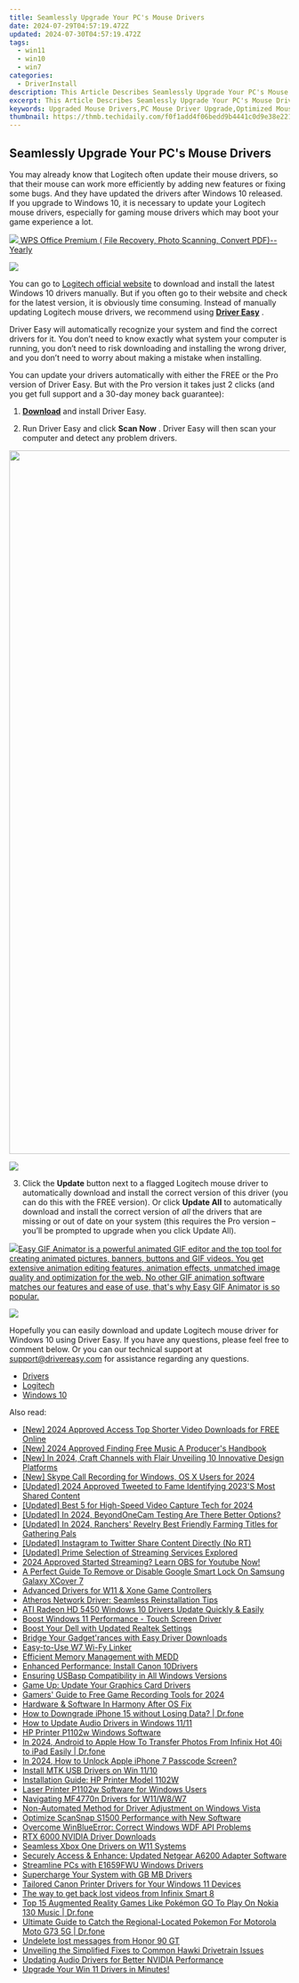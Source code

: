 ```yaml
---
title: Seamlessly Upgrade Your PC's Mouse Drivers
date: 2024-07-29T04:57:19.472Z
updated: 2024-07-30T04:57:19.472Z
tags:
  - win11
  - win10
  - win7
categories:
  - DriverInstall
description: This Article Describes Seamlessly Upgrade Your PC's Mouse Drivers
excerpt: This Article Describes Seamlessly Upgrade Your PC's Mouse Drivers
keywords: Upgraded Mouse Drivers,PC Mouse Driver Upgrade,Optimized Mouse Drivers,Compatible PC Mouse Upgrades,Easy-to-Install Mouse Driver Upgrade,High-Performance Computer Mouse Drivers,Seamless Upgrade for Computer Mice
thumbnail: https://thmb.techidaily.com/f0f1add4f06bedd9b4441c0d9e38e221d87204ef26ea2cde0e10ae3ca9b9c9f6.jpg
---
```


## Seamlessly Upgrade Your PC's Mouse Drivers

You may already know that Logitech often update their mouse drivers, so that their mouse can work more efficiently by adding new features or fixing some bugs. And they have updated the drivers after Windows 10 released. If you upgrade to Windows 10, it is necessary to update your Logitech mouse drivers, especially for gaming mouse drivers which may boot your game experience a lot.
  
<!-- affiliate ads begin -->
<a href="https://secure.2checkout.com/order/checkout.php?PRODS=38729081&QTY=1&AFFILIATE=108875&CART=1"><img src="https://website-prod.cache.wpscdn.com/img/wps-spreadsheet-free-excel-editor-online-offline-1x.93e269d.png" border="0">
WPS Office Premium ( File Recovery, Photo Scanning, Convert PDF)--Yearly</a>
<!-- affiliate ads end -->
![](https://images.drivereasy.com/wp-content/uploads/2016/04/img_5720734d477b1.png)

You can go to [Logitech official website](http://support.logitech.com/en%5Fus/downloads) to download and install the latest Windows 10 drivers manually. But if you often go to their website and check for the latest version, it is obviously time consuming. Instead of manually updating Logitech mouse drivers, we recommend using **[Driver Easy](https://tools.techidaily.com/drivereasy/download/)** .

 Driver Easy will automatically recognize your system and find the correct drivers for it. You don’t need to know exactly what system your computer is running, you don’t need to risk downloading and installing the wrong driver, and you don’t need to worry about making a mistake when installing.

 You can update your drivers automatically with either the FREE or the Pro version of Driver Easy. But with the Pro version it takes just 2 clicks (and you get full support and a 30-day money back guarantee):

 1) **[Download](https://tools.techidaily.com/drivereasy/download/)**   and install Driver Easy.

 2) Run Driver Easy and click **Scan Now** . Driver Easy will then scan your computer and detect any problem drivers.

<!-- affiliate ads begin -->
<a href="https://twopages.pxf.io/c/5597632/1873313/18544" target="_top" id="1873313"><img src="//a.impactradius-go.com/display-ad/18544-1873313" border="0" alt="" width="1080" height="1263"/></a><img height="0" width="0" src="https://imp.pxf.io/i/5597632/1873313/18544" style="position:absolute;visibility:hidden;" border="0" />
<!-- affiliate ads end -->
![](https://images.drivereasy.com/wp-content/uploads/2018/05/img_5ae96c30bad73.png)

 3) Click the **Update** button next to a flagged Logitech mouse driver to automatically download and install the correct version of this driver (you can do this with the FREE version). Or click **Update All**  to automatically download and install the correct version of _all_   the drivers that are missing or out of date on your system (this requires the Pro version – you’ll be prompted to upgrade when you click Update All).

<!-- affiliate ads begin -->
<a href="https://secure.2checkout.com/order/checkout.php?PRODS=174416&QTY=1&AFFILIATE=108875&CART=1"><img src="https://www.easygifanimator.net/images/gif-animator.png" border="0">Easy GIF Animator is a powerful animated GIF editor and the top tool for creating animated pictures, banners, buttons and GIF videos. You get extensive animation editing features, animation effects, unmatched image quality and optimization for the web. No other GIF animation software matches our features and ease of use, that's why Easy GIF Animator is so popular.</a>
<!-- affiliate ads end -->
![](https://images.drivereasy.com/wp-content/uploads/2018/05/img_5ae96c4b3d3f5.jpg)

 Hopefully you can easily download and update Logitech mouse driver for Windows 10 using Driver Easy. If you have any questions, please feel free to comment below. Or you can our technical support at [support@drivereasy.com](https://tools.techidaily.com/drivereasy/download/) for assistance regarding any questions.

* [Drivers](https://tools.techidaily.com/drivereasy/download/)
* [Logitech](https://store.drivereasy.com/order/cart.php?PRODS=4731822&QTY=1&AFFILIATE=108875)
* [Windows 10](https://tools.techidaily.com/drivereasy/download/)

<ins class="adsbygoogle"
     style="display:block"
     data-ad-format="autorelaxed"
     data-ad-client="ca-pub-7571918770474297"
     data-ad-slot="1223367746"></ins>



<ins class="adsbygoogle"
     style="display:block"
     data-ad-client="ca-pub-7571918770474297"
     data-ad-slot="8358498916"
     data-ad-format="auto"
     data-full-width-responsive="true"></ins>





<span class="atpl-alsoreadstyle">Also read:</span>
<div><ul>
<li><a href="https://facebook-record-videos.techidaily.com/new-2024-approved-access-top-shorter-video-downloads-for-free-online/"><u>[New] 2024 Approved  Access Top Shorter Video Downloads for FREE Online</u></a></li>
<li><a href="https://youtube-docs.techidaily.com/024-approved-finding-free-music-a-producers-handbook/"><u>[New] 2024 Approved  Finding Free Music  A Producer's Handbook</u></a></li>
<li><a href="https://eaxpv-info.techidaily.com/new-in-2024-craft-channels-with-flair-unveiling-10-innovative-design-platforms/"><u>[New] In 2024, Craft Channels with Flair  Unveiling 10 Innovative Design Platforms</u></a></li>
<li><a href="https://screen-video-capture.techidaily.com/new-skype-call-recording-for-windows-os-x-users-for-2024/"><u>[New] Skype Call Recording for Windows, OS X Users for 2024</u></a></li>
<li><a href="https://twitter-videos.techidaily.com/updated-2024-approved-tweeted-to-fame-identifying-2023s-most-shared-content/"><u>[Updated] 2024 Approved  Tweeted to Fame  Identifying 2023'S Most Shared Content</u></a></li>
<li><a href="https://visual-screen-recording.techidaily.com/updated-best-5-for-high-speed-video-capture-tech-for-2024/"><u>[Updated] Best 5 for High-Speed Video Capture Tech for 2024</u></a></li>
<li><a href="https://screen-video-capture.techidaily.com/updated-in-2024-beyondonecam-testing-are-there-better-options/"><u>[Updated] In 2024, BeyondOneCam Testing  Are There Better Options?</u></a></li>
<li><a href="https://on-screen-recording.techidaily.com/updated-in-2024-ranchers-revelry-best-friendly-farming-titles-for-gathering-pals/"><u>[Updated] In 2024, Ranchers' Revelry  Best Friendly Farming Titles for Gathering Pals</u></a></li>
<li><a href="https://twitter-videos.techidaily.com/updated-instagram-to-twitter-share-content-directly-no-rt/"><u>[Updated] Instagram to Twitter  Share Content Directly (No RT)</u></a></li>
<li><a href="https://extra-support.techidaily.com/updated-prime-selection-of-streaming-services-explored/"><u>[Updated] Prime Selection of Streaming Services Explored</u></a></li>
<li><a href="https://facebook-record-videos.techidaily.com/2024-approved-started-streaming-learn-obs-for-youtube-now/"><u>2024 Approved  Started Streaming? Learn OBS for Youtube Now!</u></a></li>
<li><a href="https://android-unlock.techidaily.com/a-perfect-guide-to-remove-or-disable-google-smart-lock-on-samsung-galaxy-xcover-7-by-drfone-android/"><u>A Perfect Guide To Remove or Disable Google Smart Lock On Samsung Galaxy XCover 7</u></a></li>
<li><a href="https://driver-install.techidaily.com/advanced-drivers-for-w11-and-xone-game-controllers/"><u>Advanced Drivers for W11 & Xone Game Controllers</u></a></li>
<li><a href="https://driver-install.techidaily.com/atheros-network-driver-seamless-reinstallation-tips/"><u>Atheros Network Driver: Seamless Reinstallation Tips</u></a></li>
<li><a href="https://driver-install.techidaily.com/ati-radeon-hd-5450-windows-10-drivers-update-quickly-and-easily/"><u>ATI Radeon HD 5450 Windows 10 Drivers Update Quickly & Easily</u></a></li>
<li><a href="https://driver-install.techidaily.com/boost-windows-11-performance-touch-screen-driver/"><u>Boost Windows 11 Performance - Touch Screen Driver</u></a></li>
<li><a href="https://driver-install.techidaily.com/boost-your-dell-with-updated-realtek-settings/"><u>Boost Your Dell with Updated Realtek Settings</u></a></li>
<li><a href="https://driver-install.techidaily.com/bridge-your-gadgetrances-with-easy-driver-downloads/"><u>Bridge Your Gadget'rances with Easy Driver Downloads</u></a></li>
<li><a href="https://driver-install.techidaily.com/easy-to-use-w7-wi-fy-linker/"><u>Easy-to-Use W7 Wi-Fy Linker</u></a></li>
<li><a href="https://driver-install.techidaily.com/efficient-memory-management-with-medd/"><u>Efficient Memory Management with MEDD</u></a></li>
<li><a href="https://driver-install.techidaily.com/enhanced-performance-install-canon-10drivers/"><u>Enhanced Performance: Install Canon 10Drivers</u></a></li>
<li><a href="https://driver-install.techidaily.com/ensuring-usbasp-compatibility-in-all-windows-versions/"><u>Ensuring USBasp Compatibility in All Windows Versions</u></a></li>
<li><a href="https://driver-install.techidaily.com/game-up-update-your-graphics-card-drivers/"><u>Game Up: Update Your Graphics Card Drivers</u></a></li>
<li><a href="https://video-screen-grab.techidaily.com/gamers-guide-to-free-game-recording-tools-for-2024/"><u>Gamers' Guide to Free Game Recording Tools for 2024</u></a></li>
<li><a href="https://driver-install.techidaily.com/hardware-and-software-in-harmony-after-os-fix/"><u>Hardware & Software In Harmony After OS Fix</u></a></li>
<li><a href="https://blog-min.techidaily.com/how-to-downgrade-iphone-15-without-losing-data-drfone-by-drfone-ios-system-repair-ios-system-repair/"><u>How to Downgrade iPhone 15 without Losing Data? | Dr.fone</u></a></li>
<li><a href="https://driver-install.techidaily.com/how-to-update-audio-drivers-in-windows-1111/"><u>How to Update Audio Drivers in Windows 11/11</u></a></li>
<li><a href="https://driver-install.techidaily.com/hp-printer-p1102w-windows-software/"><u>HP Printer P1102w Windows Software</u></a></li>
<li><a href="https://android-transfer.techidaily.com/in-2024-android-to-apple-how-to-transfer-photos-from-infinix-hot-40i-to-ipad-easily-drfone-by-drfone-transfer-from-android-transfer-from-android/"><u>In 2024, Android to Apple How To Transfer Photos From Infinix Hot 40i to iPad Easily | Dr.fone</u></a></li>
<li><a href="https://ios-unlock.techidaily.com/in-2024-how-to-unlock-apple-iphone-7-passcode-screen-by-drfone-ios/"><u>In 2024, How to Unlock Apple iPhone 7 Passcode Screen?</u></a></li>
<li><a href="https://driver-install.techidaily.com/install-mtk-usb-drivers-on-win-1110/"><u>Install MTK USB Drivers on Win 11/10</u></a></li>
<li><a href="https://driver-install.techidaily.com/installation-guide-hp-printer-model-1102w/"><u>Installation Guide: HP Printer Model 1102W</u></a></li>
<li><a href="https://driver-install.techidaily.com/laser-printer-p1102w-software-for-windows-users/"><u>Laser Printer P1102w Software for Windows Users</u></a></li>
<li><a href="https://driver-install.techidaily.com/navigating-mf4770n-drivers-for-w11w8w7/"><u>Navigating MF4770n Drivers for W11/W8/W7</u></a></li>
<li><a href="https://driver-install.techidaily.com/non-automated-method-for-driver-adjustment-on-windows-vista/"><u>Non-Automated Method for Driver Adjustment on Windows Vista</u></a></li>
<li><a href="https://driver-install.techidaily.com/optimize-scansnap-s1500-performance-with-new-software/"><u>Optimize ScanSnap S1500 Performance with New Software</u></a></li>
<li><a href="https://graphic-issues.techidaily.com/overcome-winblueerror-correct-windows-wdf-api-problems/"><u>Overcome WinBlueError: Correct Windows WDF API Problems</u></a></li>
<li><a href="https://driver-install.techidaily.com/rtx-6000-nvidia-driver-downloads/"><u>RTX 6000 NVIDIA Driver Downloads</u></a></li>
<li><a href="https://driver-install.techidaily.com/seamless-xbox-one-drivers-on-w11-systems/"><u>Seamless Xbox One Drivers on W11 Systems</u></a></li>
<li><a href="https://driver-install.techidaily.com/securely-access-and-enhance-updated-netgear-a6200-adapter-software/"><u>Securely Access & Enhance: Updated Netgear A6200 Adapter Software</u></a></li>
<li><a href="https://driver-install.techidaily.com/streamline-pcs-with-e1659fwu-windows-drivers/"><u>Streamline PCs with E1659FWU Windows Drivers</u></a></li>
<li><a href="https://driver-install.techidaily.com/supercharge-your-system-with-gb-mb-drivers/"><u>Supercharge Your System with GB MB Drivers</u></a></li>
<li><a href="https://driver-install.techidaily.com/tailored-canon-printer-drivers-for-your-windows-11-devices/"><u>Tailored Canon Printer Drivers for Your Windows 11 Devices</u></a></li>
<li><a href="https://techidaily.com/the-way-to-get-back-lost-videos-from-infinix-smart-8-by-fonelab-android-recover-video/"><u>The way to get back lost videos from Infinix Smart 8</u></a></li>
<li><a href="https://android-pokemon-go.techidaily.com/top-15-augmented-reality-games-like-pokemon-go-to-play-on-nokia-130-music-drfone-by-drfone-virtual-android/"><u>Top 15 Augmented Reality Games Like Pokémon GO To Play On Nokia 130 Music | Dr.fone</u></a></li>
<li><a href="https://android-pokemon-go.techidaily.com/ultimate-guide-to-catch-the-regional-located-pokemon-for-motorola-moto-g73-5g-drfone-by-drfone-virtual-android/"><u>Ultimate Guide to Catch the Regional-Located Pokemon For Motorola Moto G73 5G | Dr.fone</u></a></li>
<li><a href="https://techidaily.com/undelete-lost-messages-from-honor-90-gt-by-fonelab-android-recover-messages/"><u>Undelete lost messages from Honor 90 GT</u></a></li>
<li><a href="https://driver-install.techidaily.com/unveiling-the-simplified-fixes-to-common-hawki-drivetrain-issues/"><u>Unveiling the Simplified Fixes to Common Hawki Drivetrain Issues</u></a></li>
<li><a href="https://driver-install.techidaily.com/updating-audio-drivers-for-better-nvidia-performance/"><u>Updating Audio Drivers for Better NVIDIA Performance</u></a></li>
<li><a href="https://driver-install.techidaily.com/1720062407294-upgrade-your-win-11-drivers-in-minutes/"><u>Upgrade Your Win 11 Drivers in Minutes!</u></a></li>
</ul></div>

